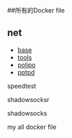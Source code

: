 ##所有的Docker file



## net
- [base](../../../base)
- [tools](../../../tools)
- [polipo](../../../polipo)
- [pptpd](../../../pptpd)


speedtest

shadowsocksr


shadowsocks

my all docker file
